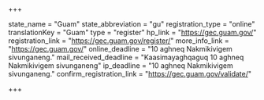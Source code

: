 +++

state_name = "Guam"
state_abbreviation = "gu"
registration_type = "online"
translationKey = "Guam"
type = "register"
hp_link = "https://gec.guam.gov/"
registration_link = "https://gec.guam.gov/register/"
more_info_link = "https://gec.guam.gov/"
online_deadline = "10 aghneq Nakmikivigem sivunganeng."
mail_received_deadline = "Kaasimayaghqaguq 10 aghneq Nakmikivigem sivunganeng"
ip_deadline = "10 aghneq Nakmikivigem sivunganeng."
confirm_registration_link = "https://gec.guam.gov/validate/"

+++